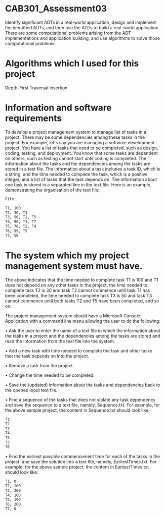 # CAB301_Assessment03
Identify significant ADTs in a real-world application, design
and implement the identified ADTs, and then use the ADTs to build a real-world application.
There are some computational problems arising from the ADT implementations and
application building, and use algorithms to solve those computational problems.

# Algorithms which I used for this project
Depth-First Traversal
Insertion 

# Information and software requirements
To develop a project management system to manage list of tasks in a project.
There may be some dependencies among these tasks in the project. For example, let's say you
are managing a software development project. You have a list of tasks that need to be
completed, such as design, coding, testing, and deployment. You know that some tasks are
dependent on others, such as testing cannot start until coding is completed.
The information about the tasks and the dependencies among the tasks are stored in a text file.
The information about a task includes a task ID, which is a string, and the time needed to
complete the task, which is a positive integer, and a list of tasks that the task depends on. The
information about one task is stored in a separated line in the text file. Here is an example,
demonstrating the organisation of the text file:
```bash
File:

T1, 100
T2, 30, T1
T3, 50, T2, T5
T4, 90, T1, T7
T5, 70, T2, T4
T6, 55, T5
T7, 50

```
# The system which my project management system must have.
The above indicates that the time needed to complete task T1 is 100 and T1 does not depend
on any other tasks in the project, the time needed to complete task T2 is 30 and task T2 cannot
commence until task T1 has been completed, the time needed to complete task T3 is 50 and
task T3 cannot commence until both tasks T2 and T5 have been completed, and so on.

The project management system should have a Microsoft Console Application with a
command line menu allowing the user to do the following:

• Ask the user to enter the name of a text file in which the information about the tasks in
a project and the dependencies among the tasks are stored and read the information
from the text file into the system.

• Add a new task with time needed to complete the task and other tasks that the task
depends on into the project.

• Remove a task from the project.

• Change the time needed to be completed.

• Save the (updated) information about the tasks and dependencies back to the opened
input text file.

• Find a sequence of the tasks that does not violate any task dependency and save the
sequence to a text file, namely, Sequence.txt. For example, for the above sample
project, the content in Sequence.txt should look like:
```bash
T1
T2
T7
T4
T5
T3
T6
```

• Find the earliest possible commencement time for each of the tasks in the project. and
save the solution into a text file, namely, EarliestTimes.txt. For example, for the above
sample project, the content in EarliestTimes.txt should look like:
```bash
T1, 0
T2, 100
T3, 260
T4, 100
T5, 190
T6, 260
T7, 0
```
